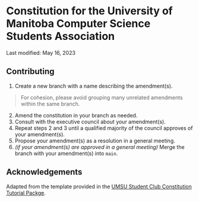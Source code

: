 # Constitution for the University of Manitoba Computer Science Students Association
Last modified: May 16, 2023

## Contributing
1. Create a new branch with a name describing the amendment(s).
> For cohesion, please avoid grouping many unrelated amendments within the same branch.
2. Amend the constitution in your branch as needed.
3. Consult with the executive council about your amendment(s).
4. Repeat steps 2 and 3 until a qualified majority of the council approves of your amendment(s).
5. Propose your amendment(s) as a resolution in a general meeting.
6. *(if your amendment(s) are approved in a general meeting)* Merge the branch with your amendment(s) into `main`.

## Acknowledgements
Adapted from the template provided in the [UMSU Student Club Constitution Tutorial Packge](https://umsu.ca/wp-content/uploads/2022/05/Student-Club-Constitution-Tutorial-Package-May-2022.pdf).
